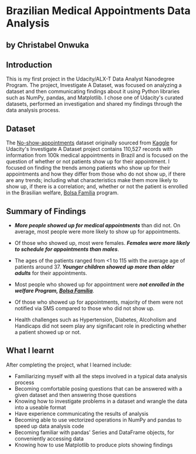 # Brazilian Medical Appointments Data Analysis 

## by Christabel Onwuka


## Introduction

This is my first project in the Udacity/ALX-T Data Analyst Nanodegree Program. The project, Investigate A Dataset, was focused on analyzing a dataset and then communicating findings about it using Python libraries such as NumPy, pandas, and Matplotlib. I chose one of Udacity's curated datasets, performed an investigation and shared my findings through the data analysis process.

## Dataset

The [No-show-appointments](https://d17h27t6h515a5.cloudfront.net/topher/2017/October/59dd2e9a_noshowappointments-kagglev2-may-2016/noshowappointments-kagglev2-may-2016.csv) dataset originally sourced from [Kaggle](https://www.kaggle.com/datasets/joniarroba/noshowappointments) for Udacity's Investigate A Dataset project contains 110,527 records with information from 100k medical appointments in Brazil and is focused on the question of whether or not patients show up for their appointment. I focused on finding the trends among patients who show up for their appointments and how they differ from those who do not show up, if there are any trends; including what characteristics make them more likely to show up, if there is a correlation; and, whether or not the patient is enrolled in the Brasilian welfare, [Bolsa Família](https://en.wikipedia.org/wiki/Bolsa_Fam%C3%ADlia) program.



## Summary of Findings

* ***More people showed up for medical appointments*** than did not. On average, most people were more likely to show up for appointments. 

* Of those who showed up, most were females. ***Females were more likely to schedule for appointments than males***.

* The ages of the patients ranged from <1 to 115 with the average age of patients around 37. ***Younger children showed up more than older adults*** for their appointments. 

* Most people who showed up for appointment were ***not enrolled in the welfare Program, [Bolsa Família](https://en.wikipedia.org/wiki/Bolsa_Fam%C3%ADlia)***.

* Of those who showed up for appointments, majority of them were not notified via SMS compared to those who did not show up.

* Health challenges such as Hypertension, Diabetes, Alcoholism and Handicaps did not seem play any signifacant role in predicting whether a patient showed up or not.



## What I learnt

After completing the project, what I learned include:

- Familiarizing myself with all the steps involved in a typical data analysis process
- Becoming comfortable posing questions that can be answered with a given dataset and then answering those questions
- Knowing how to investigate problems in a dataset and wrangle the data into a useable format
- Have experience communicating the results of analysis
- Becoming able to use vectorized operations in NumPy and pandas to speed up data analysis code
- Becoming familiar with pandas' Series and DataFrame objects, for conveniently accessing data
- Knowing how to use Matplotlib to produce plots showing findings
